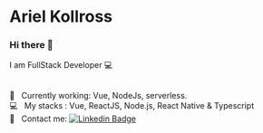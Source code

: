 # Ariel Kollross

### Hi there  👋
I am FullStack Developer :computer:

<br/>:office: &nbsp; Currently working: Vue, NodeJs, serverless.
 <br/> :computer: &nbsp; My stacks : Vue, ReactJS, Node.js, React Native & Typescript
 <br/> :email: &nbsp; Contact me: [![Linkedin Badge](https://img.shields.io/badge/-Ariel_Kollross-blue?style=flat-square&logo=Linkedin&logoColor=white&link=https://www.linkedin.com/in/arielkollross/)](https://www.linkedin.com/in/arielkollross/) 
